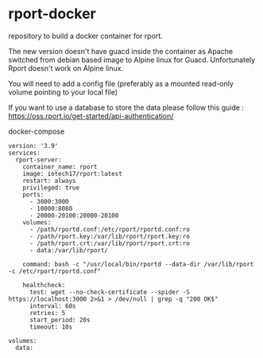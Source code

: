 # rport-docker
repository to build a docker container for rport.

The new version doesn't have guacd inside the container as Apache switched from debian based image to Alpine linux for Guacd. Unfortunately Rport doesn't work on Alpine linux.

You will need to add a config file (preferably as a mounted read-only volume pointing to your local file)

If you want to use a database to store the data please follow this guide : https://oss.rport.io/get-started/api-authentication/

docker-compose
```
version: '3.9'
services:
  rport-server:
    container_name: rport
    image: iotech17/rport:latest
    restart: always
    privileged: true
    ports:
      - 3000:3000
      - 10000:8080
      - 20000-20100:20000-20100
    volumes:
      - /path/rportd.conf:/etc/rport/rportd.conf:ro
      - /path/rport.key:/var/lib/rport/rport.key:ro
      - /path/rport.crt:/var/lib/rport/rport.crt:ro
      - data:/var/lib/rport/
    
    command: bash -c "/usr/local/bin/rportd --data-dir /var/lib/rport -c /etc/rport/rportd.conf"
      
    healthcheck:
      test: wget --no-check-certificate --spider -S https://localhost:3000 2>&1 > /dev/null | grep -q "200 OK$"
      interval: 60s
      retries: 5
      start_period: 20s
      timeout: 10s

volumes:
  data:

